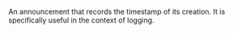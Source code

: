 An announcement that records the timestamp of its creation. It is specifically useful in the context of logging.